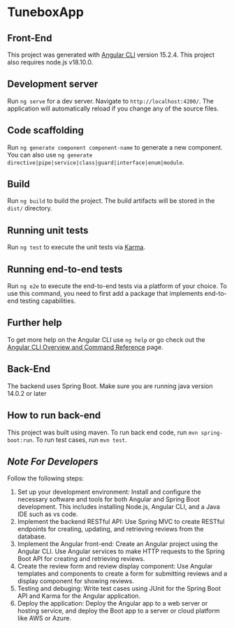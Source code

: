 # TuneboxApp

## Front-End

This project was generated with [Angular CLI](https://github.com/angular/angular-cli) version 15.2.4. This project also requires node.js v18.10.0.

## Development server

Run `ng serve` for a dev server. Navigate to `http://localhost:4200/`. The application will automatically reload if you change any of the source files.

## Code scaffolding

Run `ng generate component component-name` to generate a new component. You can also use `ng generate directive|pipe|service|class|guard|interface|enum|module`.

## Build

Run `ng build` to build the project. The build artifacts will be stored in the `dist/` directory.

## Running unit tests

Run `ng test` to execute the unit tests via [Karma](https://karma-runner.github.io).

## Running end-to-end tests

Run `ng e2e` to execute the end-to-end tests via a platform of your choice. To use this command, you need to first add a package that implements end-to-end testing capabilities.

## Further help

To get more help on the Angular CLI use `ng help` or go check out the [Angular CLI Overview and Command Reference](https://angular.io/cli) page.

## Back-End

The backend uses Spring Boot. Make sure you are running java version 14.0.2 or later

## How to run back-end

This project was built using maven. To run back end code, run `mvn spring-boot:run`. To run test cases, run `mvn test`.

## *Note For Developers*

Follow the following steps:

1.	Set up your development environment: Install and configure the necessary software and tools for both Angular and Spring Boot development. This includes installing Node.js, Angular CLI, and a Java IDE such as vs code.
2.	Implement the backend RESTful API: Use Spring MVC to create RESTful endpoints for creating, updating, and retrieving reviews from the database.
3.	Implement the Angular front-end: Create an Angular project using the Angular CLI. Use Angular services to make HTTP requests to the Spring Boot API for creating and retrieving reviews.
4.	Create the review form and review display component: Use Angular templates and components to create a form for submitting reviews and a display component for showing reviews.
5.	Testing and debuging: Write test cases using JUnit for the Spring Boot API and Karma for the Angular application. 
6.	Deploy the application: Deploy the Angular app to a web server or hosting service, and deploy the Boot app to a server or cloud platform like AWS or Azure.
